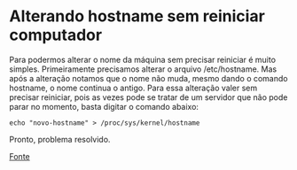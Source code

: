 # Alterando hostname sem reiniciar computador

Para podermos alterar o nome da máquina sem precisar reiniciar é muito simples. Primeiramente precisamos alterar o arquivo /etc/hostname. Mas após a alteração notamos que o nome não muda, mesmo dando o comando hostname, o nome continua o antigo. Para essa alteração valer sem precisar reiniciar, pois as vezes pode se tratar de um servidor que não pode parar no momento, basta digitar o comando abaixo:

```shell
echo "novo-hostname" > /proc/sys/kernel/hostname
```

Pronto, problema resolvido.

[Fonte](https://www.vivaolinux.com.br/dica/Debian-Wheezy-Alterando-hostname-sem-reiniciar)
